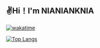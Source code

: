 ## ✌️Hi！I'm NIANIANKNIA

[![wakatime](https://wakatime.com/badge/user/a2d785d3-a26c-467b-9112-333ba2bee9e8.svg?style=for-the-badge)](https://wakatime.com/@a2d785d3-a26c-467b-9112-333ba2bee9e8)

[![Top Langs](https://github-readme-stats.vercel.app/api/top-langs/?username=NIANIANKNIA)](https://github.com/NIANIANKNIA/)




